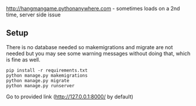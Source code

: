 http://hangmangame.pythonanywhere.com - sometimes loads on a 2nd time, server side issue

## Setup
There is no database needed so makemigrations and migrate are not needed but you may see some warning messages without doing that, which is fine as well.
```
pip install -r requirements.txt
python manage.py makemigrations
python manage.py migrate
python manage.py runserver
```
Go to provided link (http://127.0.0.1:8000/ by default)
